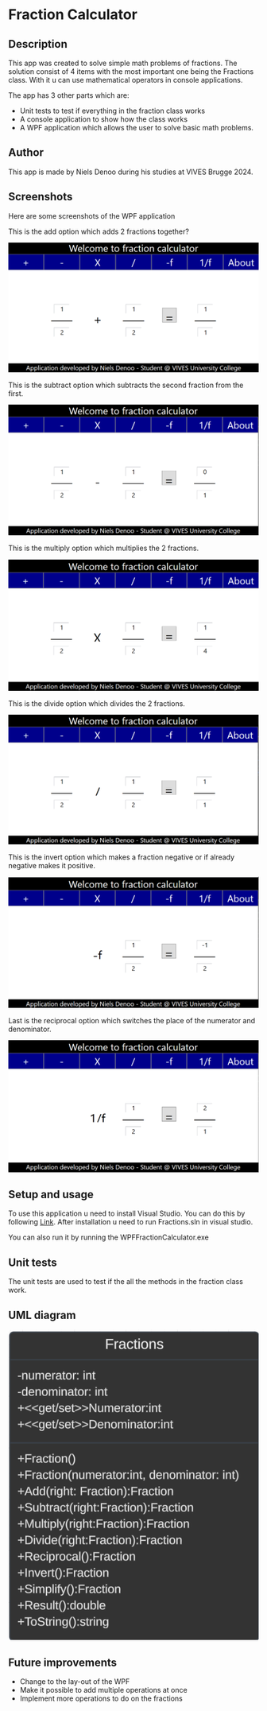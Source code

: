 # Fraction Calculator

## Description

This app was created to solve simple math problems of fractions. The solution consist of 4 items with the most important one being the Fractions class. With it u can use mathematical operators in console applications.

The app has 3 other parts which are:

- Unit tests to test if everything in the fraction class works
- A console application to show how the class works
- A WPF application which allows the user to solve basic math problems.

## Author

This app is made by Niels Denoo during his studies at VIVES Brugge 2024.

## Screenshots

Here are some screenshots of the WPF application

This is the add option which adds 2 fractions together?

![Add](./screenshots/Add.png)

This is the subtract option which subtracts the second fraction from the first.

![Subtract](./screenshots/subtract.png)

This is the multiply option which multiplies the 2 fractions.

![Multiply](./screenshots/multiply.png)

This is the divide option which divides the 2 fractions.

![Divide](./screenshots/divide.png)

This is the invert option which makes a fraction negative or if already negative makes it positive.

![Invert](./screenshots/invert.png)

Last is the reciprocal option which switches the place of the numerator and denominator.

![Reciprocal](./screenshots/reciprocal.png)

## Setup and usage

To use this application u need to install Visual Studio. You can do this by following [Link](https://visualstudio.microsoft.com/vs/community/). After installation u need to run Fractions.sln in visual studio.

You can also run it by running the WPFFractionCalculator.exe

## Unit tests

The unit tests are used to test if the all the methods in the fraction class work.

## UML diagram

![UML](./screenshots/UMLDiagram.png)

## Future improvements

- Change to the lay-out of the WPF
- Make it possible to add multiple operations at once
- Implement more operations to do on the fractions